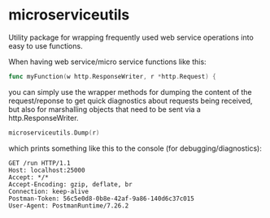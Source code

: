 # microserviceutils

Utility package for wrapping frequently used web service operations into easy to use functions.

When having web service/micro service functions like this:
```go
func myFunction(w http.ResponseWriter, r *http.Request) {
```
you can simply use the wrapper methods for dumping the content of the request/reponse to get quick diagnostics about requests being received, but also for marshalling objects that need to be sent via a http.ResponseWriter.

```go
microserviceutils.Dump(r)
```

which prints something like this to the console (for debugging/diagnostics):

```
GET /run HTTP/1.1
Host: localhost:25000
Accept: */*
Accept-Encoding: gzip, deflate, br
Connection: keep-alive
Postman-Token: 56c5e0d8-0b8e-42af-9a86-140d6c37c015
User-Agent: PostmanRuntime/7.26.2
```
